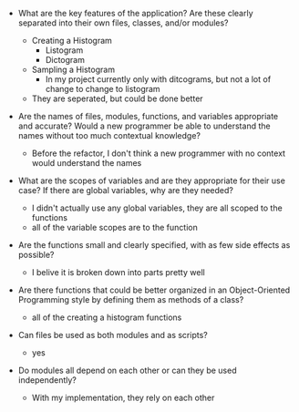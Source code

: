 * What are the key features of the application? Are these clearly separated into their own files, classes, and/or modules?
  * Creating a Histogram
    * Listogram
    * Dictogram
  * Sampling a Histogram
    * In my project currently only with ditcograms, but not a lot of change to change to listogram
  * They are seperated, but could be done better

* Are the names of files, modules, functions, and variables appropriate and accurate? Would a new programmer be able to understand the names without too much contextual knowledge?
  * Before the refactor, I don't think a new programmer with no context would understand the names

* What are the scopes of variables and are they appropriate for their use case? If there are global variables, why are they needed?
  * I didn't actually use any global variables, they are all scoped to the functions
  * all of the variable scopes are to the function

* Are the functions small and clearly specified, with as few side effects as possible?
  * I belive it is broken down into parts pretty well

* Are there functions that could be better organized in an Object-Oriented Programming style by defining them as methods of a class?
  * all of the creating a histogram functions

* Can files be used as both modules and as scripts?
  * yes

* Do modules all depend on each other or can they be used independently?
  * With my implementation, they rely on each other
